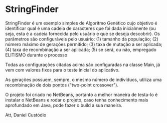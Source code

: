 # StringFinder

StringFinder é um exemplo simples de Algoritmo Genético cujo objetivo é identificar qual é uma cadeia de caracteres que foi dada inicialmente (ou seja, esta é a cadeia fornecida pelo usuário e que se deseja descobrir).
Os parâmetros são configuráveis pelo usuário:
(1) tamanho da população;
(2) número máximo de gerações permitido;
(3) taxa de mutação a ser aplicada;
(4) taxa de recombinação a ser aplicada;
(5) se será, ou não, empregado ELITISMO durante o processo

Todas as configurações citadas acima são configuradas na classe Main, já vem com valores fixos para o teste inicial do aplicativo.

As gerações possuem, sempre, o mesmo número de indivíduos, utiliza uma recombinação de dois pontos ("two-point crossover").

O projeto foi criado no NetBeans, portanto a melhor maneira de testa-lo é instalar o NetBeans e rodar o projeto, caso tenha conhecimento mais aprofundado em Java, pode fazer o build a sua maneira.

Att, Daniel Custódio 
